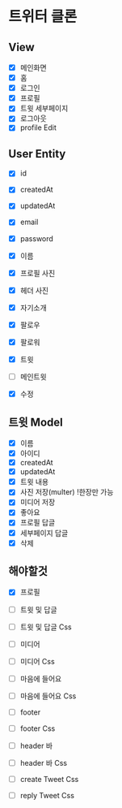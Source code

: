 # 트위터 클론

 ## View

- [x] 메인화면
- [x] 홈
- [x] 로그인
- [x] 프로필
- [x] 트윗 세부페이지
- [x] 로그아웃
- [x] profile Edit

 ## User Entity
 - [x] id
 - [x] createdAt
 - [x] updatedAt
 - [x] email
 - [x] password

 - [x] 이름
 - [x] 프로필 사진
 - [x] 헤더 사진
 - [x] 자기소개
 - [x] 팔로우
 - [x] 팔로워
 - [x] 트윗
 - [ ] 메인트윗
 - [x] 수정

 ## 트윗 Model
 - [x] 이름
 - [x] 아이디
 - [x] createdAt
 - [x] updatedAt
 - [x] 트윗 내용
 - [x] 사진 저장(multer) !한장만 가능
 - [x] 미디어 저장
 - [x] 좋아요
 - [x] 프로필 답글
 - [x] 세부페이지 답글
 - [x] 삭제

## 해야할것
 - [x] 프로필  
 - [ ] 트윗 및 답글
 - [ ] 트윗 및 답글 Css
 - [ ] 미디어
 - [ ] 미디어 Css
 - [ ] 마음에 들어요
 - [ ] 마음에 들어요 Css
 - [ ] footer
 - [ ] footer Css
 - [ ] header 바
 - [ ] header 바 Css

 - [ ] create Tweet Css
 - [ ] reply Tweet Css